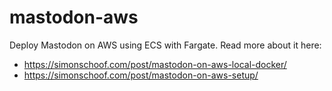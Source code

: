# mastodon-aws
Deploy Mastodon on AWS using ECS with Fargate. Read more about it here:
* https://simonschoof.com/post/mastodon-on-aws-local-docker/
* https://simonschoof.com/post/mastodon-on-aws-setup/
